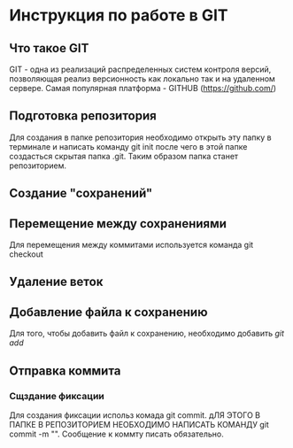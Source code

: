 # Инструкция по работе в GIT
## Что такое GIT
GIT - одна из реализаций распределенных систем контроля версий, позволяющая реализ версионность как локально так и на удаленном сервере. Самая популярная платформа - GITHUB (https://github.com/)
## Подготовка репозитория
Для создания в папке репозитория необходимо открыть эту папку в терминале и написать команду git init после чего в этой папке создасться скрытая папка .git. Таким образом папка станет репозиторием.
## Создание "сохранений"

## Перемещение между сохранениями
Для перемещения между коммитами используется команда git checkout
## Удаление веток

## Добавление файла к сохранению
Для того, чтобы добавить файл к сохранению, необходимо добавить *git add*

## Отправка коммита
### Сщздание фиксации
Для создания фиксации использ комада git commit. дЛЯ ЭТОГО В ПАПКЕ В РЕПОЗИТОРИЕМ НЕОБХОДИМО НАПИСАТЬ КОМАНДУ git  commit -m "".
Сообщение к коммту писать обязательно.


